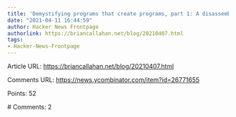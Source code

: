 ```yaml
---
title: 'Demystifying programs that create programs, part 1: A disassembler'
date: "2021-04-11 16:44:59"
author: Hacker News Frontpage
authorlink: https://briancallahan.net/blog/20210407.html
tags:
- Hacker-News-Frontpage
---
```


<p>Article URL: <a href="https://briancallahan.net/blog/20210407.html">https://briancallahan.net/blog/20210407.html</a></p>
<p>Comments URL: <a href="https://news.ycombinator.com/item?id=26771655">https://news.ycombinator.com/item?id=26771655</a></p>
<p>Points: 52</p>
<p># Comments: 2</p>
